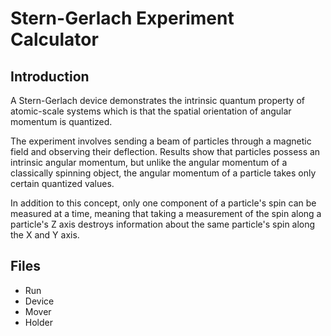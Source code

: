Stern-Gerlach Experiment Calculator
==========================================
## Introduction
A Stern-Gerlach device demonstrates the intrinsic quantum property of atomic-scale systems which is that the spatial orientation of angular momentum is quantized. 

The experiment involves sending a beam of particles through a magnetic field and observing their deflection. Results show that particles possess an intrinsic angular momentum, but unlike the angular momentum of a classically spinning object, the angular momentum of a particle takes only certain quantized values.

In addition to this concept, only one component of a particle's spin can be measured at a time, meaning that taking a measurement of the spin along a particle's Z axis destroys information about the same particle's spin along the X and Y axis.

## Files
* Run
* Device
* Mover
* Holder
